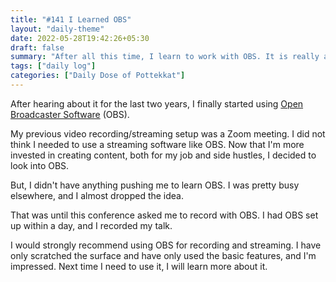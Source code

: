 ```yaml
---
title: "#141 I Learned OBS"
layout: "daily-theme"
date: 2022-05-28T19:42:26+05:30
draft: false
summary: "After all this time, I learn to work with OBS. It is really amazing and I'm disappointed I didn't use it earlier."
tags: ["daily log"]
categories: ["Daily Dose of Pottekkat"]
---
```


After hearing about it for the last two years, I finally started using [Open Broadcaster Software](https://obsproject.com/) (OBS).

My previous video recording/streaming setup was a Zoom meeting. I did not think I needed to use a streaming software like OBS. Now that I'm more invested in creating content, both for my job and side hustles, I decided to look into OBS.

But, I didn't have anything pushing me to learn OBS. I was pretty busy elsewhere, and I almost dropped the idea.

That was until this conference asked me to record with OBS. I had OBS set up within a day, and I recorded my talk.

I would strongly recommend using OBS for recording and streaming. I have only scratched the surface and have only used the basic features, and I'm impressed. Next time I need to use it, I will learn more about it.
